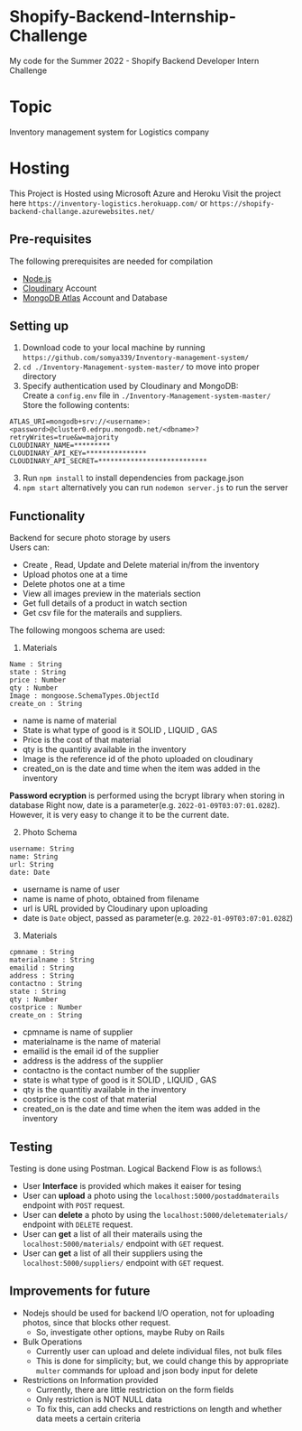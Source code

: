 # Shopify-Backend-Internship-Challenge

My code for the Summer 2022 - Shopify Backend Developer Intern Challenge

# Topic

Inventory management system for Logistics company

# Hosting

This Project is Hosted using Microsoft Azure and Heroku 
Visit the project here 
`https://inventory-logistics.herokuapp.com/`
or
`https://shopify-backend-challange.azurewebsites.net/`

## Pre-requisites

The following prerequisites are needed for compilation

- [Node.js](https://nodejs.org/en/)
- [Cloudinary](https://cloudinary.com/) Account
- [MongoDB Atlas](https://www.mongodb.com/cloud/atlas) Account and Database

## Setting up

1. Download code to your local machine by running `https://github.com/somya339/Inventory-management-system/`
2. `cd ./Inventory-Management-system-master/` to move into proper directory
3. Specify authentication used by Cloudinary and MongoDB:\
   Create a `config.env` file in `./Inventory-Management-system-master/`  
   Store the following contents:

```
ATLAS_URI=mongodb+srv://<username>:<password>@cluster0.edrpu.mongodb.net/<dbname>?retryWrites=true&w=majority
CLOUDINARY_NAME=*********
CLOUDINARY_API_KEY=***************
CLOUDINARY_API_SECRET=***************************
```

3. Run `npm install` to install dependencies from package.json
4. `npm start` alternatively you can run `nodemon server.js` to run the server

## Functionality

Backend for secure photo storage by users  
Users can:

- Create , Read, Update and Delete material in/from the inventory
- Upload photos one at a time
- Delete photos one at a time
- View all images preview in the materials section
- Get full details of a product in watch section
- Get csv file for the materails and suppliers.

The following mongoos schema are used:

1. Materials

```
Name : String
state : String
price : Number
qty : Number
Image : mongoose.SchemaTypes.ObjectId
create_on : String

```

- name is name of material
- State is what type of good is it SOLID , LIQUID , GAS
- Price is the cost of that material
- qty is the quantitiy available in the inventory
- Image is the reference id of the photo uploaded on cloudinary
- created_on is the date and time when the item was added in the inventory

**Password ecryption** is performed using the bcrypt library when storing in database
Right now, date is a parameter(e.g. `2022-01-09T03:07:01.028Z`). However, it is very easy to change it to be the current date.

2. Photo Schema

```
username: String
name: String
url: String
date: Date

```

- username is name of user
- name is name of photo, obtained from filename
- url is URL provided by Cloudinary upon uploading
- date is `Date` object, passed as parameter(e.g. `2022-01-09T03:07:01.028Z`)

3. Materials

```
cpmname : String
materialname : String
emailid : String
address : String
contactno : String
state : String
qty : Number
costprice : Number
create_on : String

```

- cpmname is name of supplier
- materialname is the name of material
- emailid is the email id of the supplier
- address is the address of the supplier
- contactno is the contact number of the supplier
- state is what type of good is it SOLID , LIQUID , GAS
- qty is the quantitiy available in the inventory
- costprice is the cost of that material
- created_on is the date and time when the item was added in the inventory

## Testing

Testing is done using Postman.
Logical Backend Flow is as follows:\

- User **Interface** is provided which makes it eaiser for tesing
- User can **upload** a photo using the `localhost:5000/postaddmaterails` endpoint with `POST` request.
- User can **delete** a photo by using the `localhost:5000/deletematerials/` endpoint with `DELETE` request.
- User can **get** a list of all their materails using the `localhost:5000/materials/` endpoint with `GET` request.
- User can **get** a list of all their suppliers using the `localhost:5000/suppliers/` endpoint with `GET` request.

## Improvements for future

- Nodejs should be used for backend I/O operation, not for uploading photos, since that blocks other request.
  - So, investigate other options, maybe Ruby on Rails
- Bulk Operations
  - Currently user can upload and delete individual files, not bulk files
  - This is done for simplicity; but, we could change this by appropriate `multer` commands for upload and json body input for delete
- Restrictions on Information provided
  - Currently, there are little restriction on the form fields
  - Only restriction is NOT NULL data
  - To fix this, can add checks and restrictions on length and whether data meets a certain criteria
